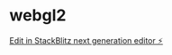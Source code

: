 # webgl2

[Edit in StackBlitz next generation editor ⚡️](https://stackblitz.com/~/github.com/codearmadillo/webgl2)